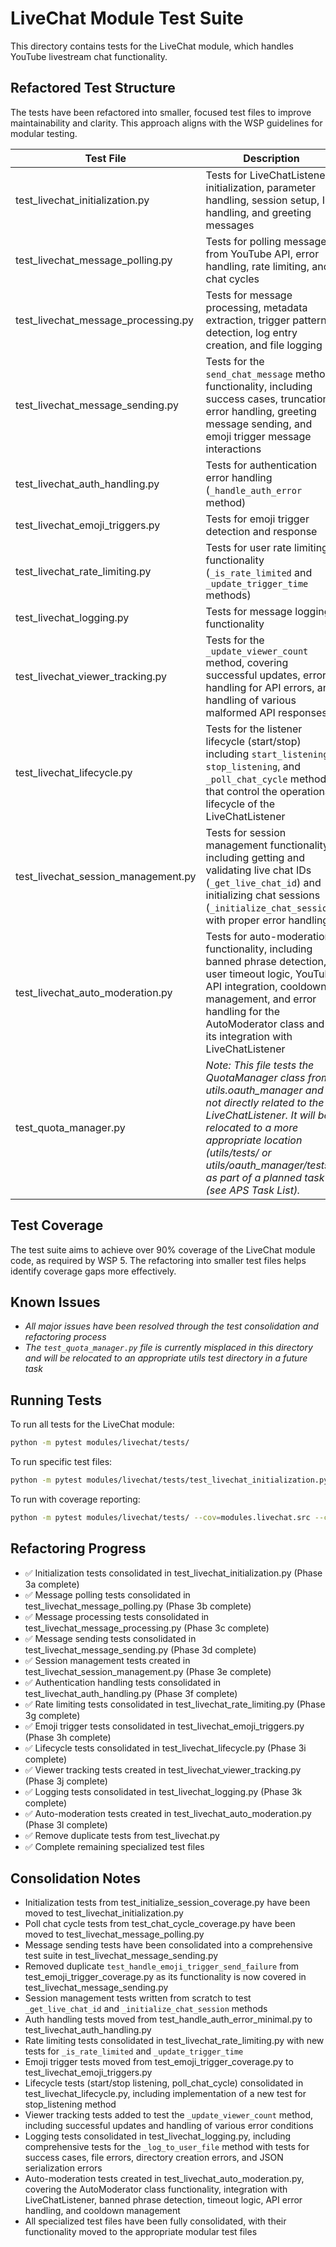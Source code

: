 # LiveChat Module Test Suite

This directory contains tests for the LiveChat module, which handles YouTube livestream chat functionality.

## Refactored Test Structure

The tests have been refactored into smaller, focused test files to improve maintainability and clarity. This approach aligns with the WSP guidelines for modular testing.

| Test File | Description |
|-----------|-------------|
| test_livechat_initialization.py | Tests for LiveChatListener initialization, parameter handling, session setup, ID handling, and greeting messages |
| test_livechat_message_polling.py | Tests for polling messages from YouTube API, error handling, rate limiting, and chat cycles |
| test_livechat_message_processing.py | Tests for message processing, metadata extraction, trigger pattern detection, log entry creation, and file logging |
| test_livechat_message_sending.py | Tests for the `send_chat_message` method functionality, including success cases, truncation, error handling, greeting message sending, and emoji trigger message interactions |
| test_livechat_auth_handling.py | Tests for authentication error handling (`_handle_auth_error` method) |
| test_livechat_emoji_triggers.py | Tests for emoji trigger detection and response |
| test_livechat_rate_limiting.py | Tests for user rate limiting functionality (`_is_rate_limited` and `_update_trigger_time` methods) |
| test_livechat_logging.py | Tests for message logging functionality |
| test_livechat_viewer_tracking.py | Tests for the `_update_viewer_count` method, covering successful updates, error handling for API errors, and handling of various malformed API responses |
| test_livechat_lifecycle.py | Tests for the listener lifecycle (start/stop) including `start_listening`, `stop_listening`, and `_poll_chat_cycle` methods that control the operational lifecycle of the LiveChatListener |
| test_livechat_session_management.py | Tests for session management functionality, including getting and validating live chat IDs (`_get_live_chat_id`) and initializing chat sessions (`_initialize_chat_session`) with proper error handling |
| test_livechat_auto_moderation.py | Tests for auto-moderation functionality, including banned phrase detection, user timeout logic, YouTube API integration, cooldown management, and error handling for the AutoModerator class and its integration with LiveChatListener |
| test_quota_manager.py | *Note: This file tests the QuotaManager class from utils.oauth_manager and is not directly related to the LiveChatListener. It will be relocated to a more appropriate location (utils/tests/ or utils/oauth_manager/tests/) as part of a planned task (see APS Task List).* |

## Test Coverage

The test suite aims to achieve over 90% coverage of the LiveChat module code, as required by WSP 5. The refactoring into smaller test files helps identify coverage gaps more effectively.

## Known Issues

- *All major issues have been resolved through the test consolidation and refactoring process*
- *The `test_quota_manager.py` file is currently misplaced in this directory and will be relocated to an appropriate utils test directory in a future task*

## Running Tests

To run all tests for the LiveChat module:

```bash
python -m pytest modules/livechat/tests/
```

To run specific test files:

```bash
python -m pytest modules/livechat/tests/test_livechat_initialization.py
```

To run with coverage reporting:

```bash
python -m pytest modules/livechat/tests/ --cov=modules.livechat.src --cov-report term-missing
```

## Refactoring Progress

- ✅ Initialization tests consolidated in test_livechat_initialization.py (Phase 3a complete)
- ✅ Message polling tests consolidated in test_livechat_message_polling.py (Phase 3b complete)
- ✅ Message processing tests consolidated in test_livechat_message_processing.py (Phase 3c complete)
- ✅ Message sending tests consolidated in test_livechat_message_sending.py (Phase 3d complete)
- ✅ Session management tests created in test_livechat_session_management.py (Phase 3e complete)
- ✅ Authentication handling tests consolidated in test_livechat_auth_handling.py (Phase 3f complete)
- ✅ Rate limiting tests consolidated in test_livechat_rate_limiting.py (Phase 3g complete)
- ✅ Emoji trigger tests consolidated in test_livechat_emoji_triggers.py (Phase 3h complete)
- ✅ Lifecycle tests consolidated in test_livechat_lifecycle.py (Phase 3i complete)
- ✅ Viewer tracking tests created in test_livechat_viewer_tracking.py (Phase 3j complete)
- ✅ Logging tests consolidated in test_livechat_logging.py (Phase 3k complete)
- ✅ Auto-moderation tests created in test_livechat_auto_moderation.py (Phase 3l complete)
- ✅ Remove duplicate tests from test_livechat.py
- ✅ Complete remaining specialized test files

## Consolidation Notes

- Initialization tests from test_initialize_session_coverage.py have been moved to test_livechat_initialization.py
- Poll chat cycle tests from test_chat_cycle_coverage.py have been moved to test_livechat_message_polling.py
- Message sending tests have been consolidated into a comprehensive test suite in test_livechat_message_sending.py
- Removed duplicate `test_handle_emoji_trigger_send_failure` from test_emoji_trigger_coverage.py as its functionality is now covered in test_livechat_message_sending.py
- Session management tests written from scratch to test `_get_live_chat_id` and `_initialize_chat_session` methods
- Auth handling tests moved from test_handle_auth_error_minimal.py to test_livechat_auth_handling.py
- Rate limiting tests consolidated in test_livechat_rate_limiting.py with new tests for `_is_rate_limited` and `_update_trigger_time` 
- Emoji trigger tests moved from test_emoji_trigger_coverage.py to test_livechat_emoji_triggers.py
- Lifecycle tests (start/stop listening, poll_chat_cycle) consolidated in test_livechat_lifecycle.py, including implementation of a new test for stop_listening method 
- Viewer tracking tests added to test the `_update_viewer_count` method, including successful updates and handling of various error conditions 
- Logging tests consolidated in test_livechat_logging.py, including comprehensive tests for the `_log_to_user_file` method with tests for success cases, file errors, directory creation errors, and JSON serialization errors 
- Auto-moderation tests created in test_livechat_auto_moderation.py, covering the AutoModerator class functionality, integration with LiveChatListener, banned phrase detection, timeout logic, API error handling, and cooldown management
- All specialized test files have been fully consolidated, with their functionality moved to the appropriate modular test files 